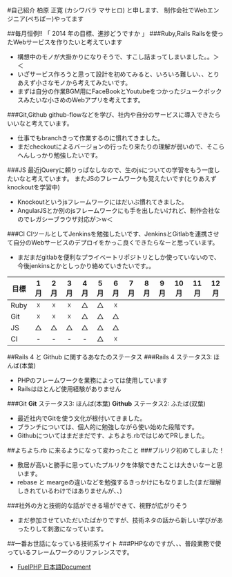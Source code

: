 #自己紹介
柏原 正寛 (カシワバラ マサヒロ) と申します、
制作会社でWebエンジニア(ぺちぱー)やってます

##毎月恒例!! 「 2014 年の目標、進捗どうですか 」
###Ruby,Rails
Railsを使ったWebサービスを作りたいと考えています
- 構想中のモノが大掛かりになりそうで、すこし詰まってしまいました。。＞＜
 - いざサービス作ろうと思って設計を初めてみると、いろいろ難しい、、とりあえず小さなモノから考えてみたいです。
 - まずは自分の作業BGM用にFaceBookとYoutubeをつかったジュークボックスみたいな小さめのWebアプリを考えてます。

###Git,Github
github-flowなどを学び、社内や自分のサービスに導入できたらいいなと考えています。

- 仕事でもbranchきって作業するのに慣れてきました。
 - まだcheckoutによるバージョンの行ったり来たりの理解が弱いので、そこらへんしっかり勉強したいです。

###JS
最近jQueryに頼りっぱなしなので、生のjsについての学習をもう一度したいなと考えています。
またJSのフレームワークも覚えたいです(とりあえずknockoutを学習中)

- Knockoutというjsフレームワークにはだいぶ慣れてきました。
 - AngularJSとか別のjsフレームワークにも手を出したいけれど、制作会社なのでレガシーブラウザ対応が＞w＜

###CI
CIツールとしてJenkinsを勉強したいです、JenkinsとGitlabを連携させて自分のWebサービスのデプロイをかっこ良くできたらなーと思っています。

- まだまだgitlabを便利なプライベートリポジトリとしか使っていないので、今後jenkinsとかとしっかり絡めていきたいです。。

| 目標 | 1月 | 2月 | 3月 | 4月 | 5月 | 6月 | 7月 | 8月 | 9月 | 10月 | 11月 | 12月 |
| ---- |:---:|:---:|:---:|:---:|:---:|:---:|:---:|:---:|:---:|:---:|:---:|:---:|
|Ruby|☓|☓|☓|△|△|☓|||||||
|Git|☓|☓|☓|△|△|△|||||||
|JS|△|△|△|△|△|△|||||||
|CI|-|-|-|-|△|☓|||||||


##Rails 4 と Github に関するあなたのステータス
###Rails 4
ステータス3: ほんば(本葉)
- PHPのフレームワークを業務によっては使用しています
- Railsはほとんど使用経験がありません

###Git
**Git** ステータス3: ほんば(本葉)
**Github** ステータス2: ふたば(双葉)
- 最近社内でGitを使う文化が根付いてきました。
- ブランチについては、個人的に勉強しながら使い始めた段階です。
- Githubについてはまだまだです、よちよち.rbではじめてPRしました。

##よちよち.rb に来るようになって変わったこと
###プルリク初めてしました！
- 敷居が高いと勝手に思っていたプルリクを体験できたことは大きいなーと思います。
- rebase と meargeの違いなどを勉強するきっかけにもなりました(まだ理解しきれているわけではありませんが、、)


###社外の方と技術的な話ができる場ができて、視野が広がりそう
- まだ参加させていただいたばかりですが、技術ネタの話から新しい学びがあったりして刺激になっています。


##一番お世話になっている技術系サイト
###PHPなのですが、、、普段業務で使っているフレームワークのリファレンスです。
- [FuelPHP 日本語Document](http://fuelphp.jp/)
